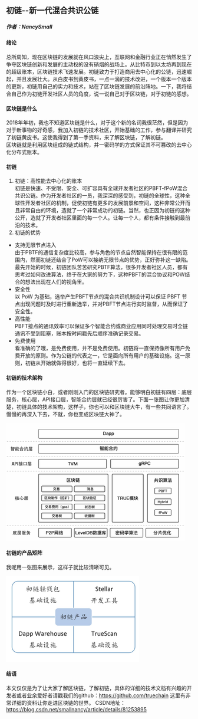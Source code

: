 ## 初链--新一代混合共识公链
##### 作者：NancySmall
#### 绪论
总所周知，现在区块链的发展就在风口浪尖上，互联网和金融行业正在悄然发生了争夺区块链创新和发展的主动权的没有硝烟的战场上。从比特币到以太坊再到现在的超级账本，区块链技术飞速发展。初链致力于打造商用去中心化的公链，迅速崛起，并且发展壮大。从白皮书到黄皮书，一点一滴的技术改进，一个版本一个版本的更新，初链用自己的实力和技术，站在了区块链发展的前沿阵地。一下，我将结合自己作为初链开发社区人员的角度，说一说自己对于区块链，对于初链的感想。
#### 区块链是什么
2018年年初，我也不知道区块链是什么，对于这个新的名词我很茫然，但是因为对于新事物的好奇感，我加入初链的技术社区，开始基础的工作，参与翻译并研究了初链黄皮书。这使我得到了第一手资料，来了解区块链，了解初链。<br>
区块链就是利用区块组成的链式结构，并一密码学的方式保证其不可篡改的去中心化分布式账本。
#### 初链
1. 初链：高性能去中心化的账本<br>
 初链是快速、不受限、安全、可扩容具有全球开发者社区的PBFT-fPoW混合共识公链。作为开发者社区的一员，我深深的感受到，初链的全球性，这种全球性开发者社区的机制，促使初链有更多的发展前景和空间，这种非常公开而且非常自由的环境，造就了一个非常成功的初链。当然，也正因为初链的这种公开，造就了开发者社区里面的每一个人。让每一个人，都有条件接触到最前沿的技术。
2. 初链的优势
- 支持无限节点进入<br>
由于PBTF的通信复杂度比较高，参与角色的节点自然智能保持在很有限的范围内，然而初链还结合了PoW可以接纳无限节点的优势，正好弥补这一缺陷。最先开始的时候，初链团队苦苦研究PBTF算法，很多开发者社区人员，都有思考过如何改进算法，终于在大家的努力下，这种PBFT的混合协议和POW结合的想法出现在人们的视角里。
- 安全性<br>
以 PoW 为基础，选举产生PBFT节点的混合共识机制设计可以保证 PBFT 节点出现问题时及时进行重新选举，并对PBFT节点进行实时监督，从而保证了安全性。
- 高性能<br>
PBFT接点的通讯效率可以保证多个智能合约或商业应用同时处理交易时全链通讯不受到阻塞，账本按时间戳先后顺序准确记录交易。
- 免费使用<br>
看准确的了哦，是免费使用，并不是免费使用。初链将一直保持像所有用户免费开放的原则。作为公链的代表之一，它是面向所有用户的基础设施。这一原则，初链从开始就做得很好，也将一直延续下去。
#### 初链的技术架构
 作为一个区块链小白，或者刚刚入门的区块链研究者。能够明白初链有四层：底层服务，核心层，API接口层，智能合约层就已经很厉害了。下面一张图让你更加清楚，初链具体的技术架构，这样子，你也可以和区块链大牛，有一些共同语言了。慢慢的再深入下去，不就，你也变成区块链大神了。
 
 ![image](https://github.com/SmallNancy/trueChain/blob/master/picture/block_1.png)

#### 初链的产品矩阵<br>
我呢用一张图来展示，这样子就比较清晰可见。

![image]( https://github.com/SmallNancy/trueChain/blob/master/picture/block_2.png)

#### 结语<br>
本文仅仅是为了让大家了解区块链，了解初链，具体的详细的技术文档有兴趣的开发者或者业余爱好者请戳我们的github：https://github.com/truechain 这里有非常详细的资料让你走进区块链的世界。
CSDN地址： https://blog.csdn.net/smallnancy/article/details/81253895
